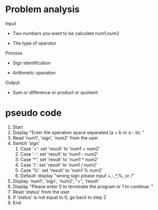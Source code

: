 # Problem analysis

Input

- Two numbers you want to be calculate num1,num2

- The type of operator

Process

- Sign identification

- Arithmetic operation

Output

- Sum or difference or product or quotient

# pseudo code

1. Start
2. Display "Enter the operation space separated (a + b or a - b): "
3. Read 'num1', 'sign', 'num2' from the user
4. Switch 'sign'
    1. Case '+': set 'result' to 'num1 + num2'
    2. Case '-': set 'result' to 'num1 - num2'
    3. Case '*': set 'result' to 'num1 * num2'
    4. Case '/': set 'result' to 'num1 / num2'
    5. Case '%': set 'result' to 'num1 % num2'
    6. Default: display "wrong sign please input +,-,*,%, or /"
5. Display 'num1', 'sign', 'num2', "=", 'result'
6. Display "Please enter 0 to terminate the program or 1 to continue: "
7. Read 'status' from the user
8. If 'status' is not equal to 0, go back to step 2
9. End
